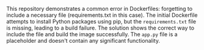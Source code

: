 This repository demonstrates a common error in Dockerfiles: forgetting to include a necessary file (requirements.txt in this case).  The initial Dockerfile attempts to install Python packages using pip, but the `requirements.txt` file is missing, leading to a build failure. The solution shows the correct way to include the file and build the image successfully.  The `app.py` file is a placeholder and doesn't contain any significant functionality.